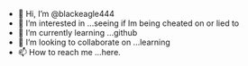 - 👋 Hi, I’m @blackeagle444
- 👀 I’m interested in ...seeing if Im being cheated on or lied to
- 🌱 I’m currently learning ...github
- 💞️ I’m looking to collaborate on ...learning
- 📫 How to reach me ...here.

<!---
blackeagle444/blackeagle444 is a ✨ special ✨ repository because its `README.md` (this file) appears on your GitHub profile.
You can click the Preview link to take a look at your changes.
--->
